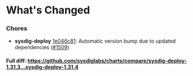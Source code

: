 # What's Changed

### Chores
- **sysdig-deploy** [1e046c81](https://github.com/sysdiglabs/charts/commit/1e046c81a725a256c1be3c4019013dc5695ae196): Automatic version bump due to updated dependencies ([#1509](https://github.com/sysdiglabs/charts/issues/1509))
#### Full diff: https://github.com/sysdiglabs/charts/compare/sysdig-deploy-1.31.3...sysdig-deploy-1.31.4
